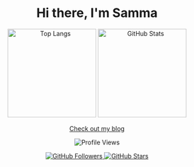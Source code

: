<h1 align="center">Hi there, I'm Samma</h1>

<p align="center">
  <img src="https://github-readme-stats.vercel.app/api?username=Samma2009&show_icons=true&theme=one_dark_pro&count_private=false" alt="Top Langs" height="200px" />
  <img src="https://github-readme-stats.vercel.app/api/top-langs/?username=Samma2009&layout=compact&show_icons=true&theme=one_dark_pro&count_private=false" alt="GitHub Stats" height="200px" />
</p>

<p align="center">
  <a href="https://samma2009.github.io/blog/">Check out my blog</a>
</p>

<p align="center">
  <img src="https://komarev.com/ghpvc/?username=Samma2009&style=flat-square&color=blue" alt="Profile Views" />
</p>

<p align="center">
  <a href="https://github.com/Samma2009?tab=followers">
    <img src="https://img.shields.io/github/followers/Samma2009?label=Followers&style=social" alt="GitHub Followers" />
  </a>
  <a href="https://github.com/Samma2009?tab=repositories">
    <img src="https://img.shields.io/github/stars/Samma2009?label=Stars&style=social" alt="GitHub Stars" />
  </a>
</p>
